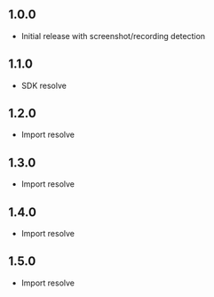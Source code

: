 ## 1.0.0
- Initial release with screenshot/recording detection

## 1.1.0
- SDK resolve

## 1.2.0
- Import resolve

## 1.3.0
- Import resolve

## 1.4.0
- Import resolve

## 1.5.0
- Import resolve

